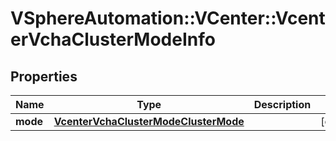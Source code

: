 # VSphereAutomation::VCenter::VcenterVchaClusterModeInfo

## Properties
Name | Type | Description | Notes
------------ | ------------- | ------------- | -------------
**mode** | [**VcenterVchaClusterModeClusterMode**](VcenterVchaClusterModeClusterMode.md) |  | [optional] 


